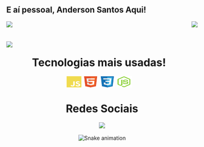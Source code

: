 ## E aí pessoal, Anderson Santos Aqui!

<div>
  
  <img  height="180em" src="https://github-readme-stats.vercel.app/api?username=AndersonSantoos&show_icons=true&theme=dracula&include_all_commits=true&count_private=true"/>
  <img align="right" height="180em" src="https://github-readme-stats.vercel.app/api/top-langs/?username=AndersonSantoos&layout=compact&langs_count=16&theme=dracula"/>
</div>
<br>

<div  align="center"> 
  <div style="display: inline_block"><br>
    <img src="https://github.com/AndersonSantoos/AndersonSantoos/assets/110641610/86f144a9-712d-48fc-8031-75bd9a8aee4f" width="400px" align="left">
    <h1 align="center">Tecnologias mais usadas!</h1>
    <img align="center" height="30" width="40" alt="js-icon"  src="https://raw.githubusercontent.com/devicons/devicon/master/icons/javascript/javascript-plain.svg">
    <img align="center" height="30" width="40" alt="html-icon" src="https://raw.githubusercontent.com/devicons/devicon/master/icons/html5/html5-original.svg">
    <img align="center" height="30" width="40" alt="css-icon" src="https://raw.githubusercontent.com/devicons/devicon/master/icons/css3/css3-original.svg">
    <img align="center" height="30" width="40" alt="nodejs-icon" src="https://raw.githubusercontent.com/devicons/devicon/master/icons/nodejs/nodejs-original.svg">
    <div align="center">

  <h1 align="center">Redes Sociais</h1>
    <a href="https://www.linkedin.com/in/anderson-dos-santos-5a5154226/" alt="Linkedin">
  <img src="https://img.shields.io/badge/-Linkedin-0e76a8?style=for-the-badge&logo=Linkedin&logoColor=white&link=https://www.linkedin.com/in/keidsonroby/" /></a>
</div>
  
  
</div>

![Snake animation](https://github.com/AndersonSantoos/AndersonSantoos/blob/output/github-contribution-grid-snake.svg)



























